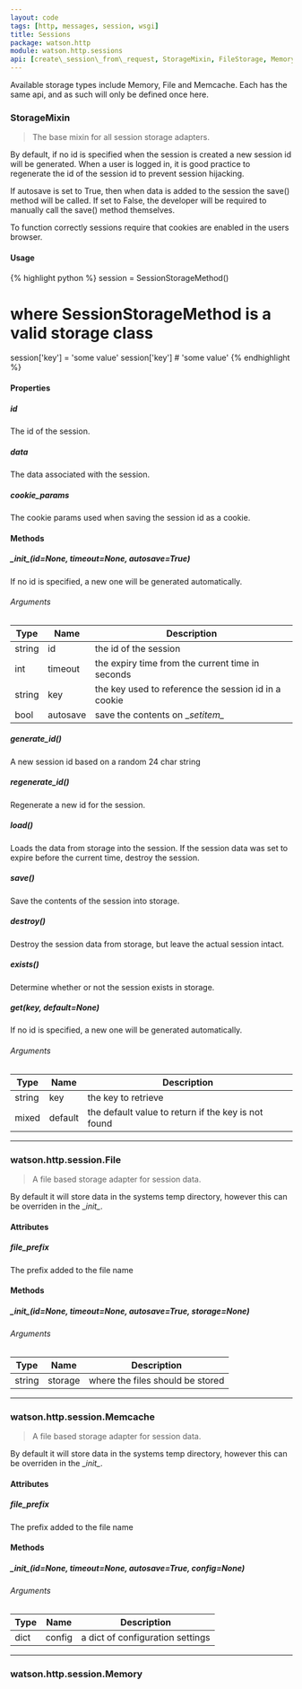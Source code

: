 ```yaml
---
layout: code
tags: [http, messages, session, wsgi]
title: Sessions
package: watson.http
module: watson.http.sessions
api: [create\_session\_from\_request, StorageMixin, FileStorage, MemoryStorage, MemcacheStorage]
---
```


Available storage types include Memory, File and Memcache. Each has the same api, and as such will only be defined once here.


### StorageMixin

> The base mixin for all session storage adapters.

By default, if no id is specified when the session is created a new
session id will be generated. When a user is logged in, it is good
practice to regenerate the id of the session id to prevent
session hijacking.

If autosave is set to True, then when data is added to the session
the save() method will be called. If set to False, the developer
will be required to manually call the save() method themselves.

To function correctly sessions require that cookies are enabled in
the users browser.

#### Usage

{% highlight python %}
session = SessionStorageMethod()
# where SessionStorageMethod is a valid storage class
session['key'] = 'some value'
session['key'] # 'some value'
{% endhighlight %}

#### Properties

##### id

The id of the session.

##### data

The data associated with the session.

##### cookie_params

The cookie params used when saving the session id as a cookie.

#### Methods

##### \__init\__(id=None, timeout=None, autosave=True)

If no id is specified, a new one will be generated automatically.

###### Arguments

Type | Name | Description
-------- | -------- | -----------
string | id | the id of the session
int | timeout | the expiry time from the current time in seconds
string | key | the key used to reference the session id in a cookie
bool | autosave | save the contents on \__setitem\__

##### generate_id()

A new session id based on a random 24 char string

##### regenerate_id()

Regenerate a new id for the session.

##### load()

Loads the data from storage into the session. If the session data was set to expire before the current time, destroy the session.

##### save()

Save the contents of the session into storage.

##### destroy()

Destroy the session data from storage, but leave the actual session intact.

##### exists()

Determine whether or not the session exists in storage.

##### get(key, default=None)

If no id is specified, a new one will be generated automatically.

###### Arguments

Type | Name | Description
-------- | -------- | -----------
string | key | the key to retrieve
mixed | default | the default value to return if the key is not found

-------

### watson.http.session.File

> A file based storage adapter for session data.

By default it will store data in the systems temp directory, however this can be overriden in the \__init\__.

#### Attributes

##### file_prefix

The prefix added to the file name

#### Methods

##### \__init\__(id=None, timeout=None, autosave=True, storage=None)

###### Arguments

Type | Name | Description
-------- | -------- | -----------
string | storage | where the files should be stored

-------

### watson.http.session.Memcache

> A file based storage adapter for session data.

By default it will store data in the systems temp directory, however this can be overriden in the \__init\__.

#### Attributes

##### file_prefix

The prefix added to the file name

#### Methods

##### \__init\__(id=None, timeout=None, autosave=True, config=None)

###### Arguments

Type | Name | Description
-------- | -------- | -----------
dict | config | a dict of configuration settings

-------

### watson.http.session.Memory
